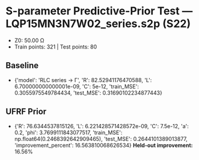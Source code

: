 # S-parameter Predictive-Prior Test — LQP15MN3N7W02_series.s2p (S22)
- Z0: 50.00 Ω
- Train points: 321  |  Test points: 80

## Baseline
- {'model': 'RLC series -> Γ', 'R': 82.52941176470588, 'L': 6.700000000000001e-09, 'C': 5e-12, 'train_MSE': 0.3055975549784434, 'test_MSE': 0.31690102234877443}

## UFRF Prior
- {'R': 76.6344537815126, 'L': 6.221428571428572e-09, 'C': 7.5e-12, 'a': 0.2, 'phi': 3.7699111843077517, 'train_MSE': np.float64(0.2468392642909465), 'test_MSE': 0.2644101389013877, 'improvement_percent': 16.563810068626534}
**Held-out improvement:** 16.56%
